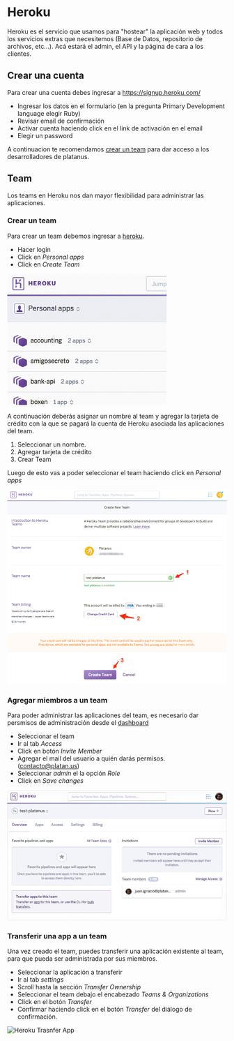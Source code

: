 # Heroku

Heroku es el servicio que usamos para "hostear" la aplicación web y todos los servicios extras que necesitemos (Base de Datos, repositorio de archivos, etc...). Acá estará el admin, el API y la página de cara a los clientes.

## Crear una cuenta

Para crear una cuenta debes ingresar a https://signup.heroku.com/

- Ingresar los datos en el formulario (en la pregunta Primary Development language elegir Ruby)
- Revisar email de confirmación
- Activar cuenta haciendo click en el link de activación en el email
- Elegir un password

A continuacion te recomendamos [crear un team](#crear-un-team) para dar acceso a los desarrolladores de platanus.

## Team

Los teams en Heroku nos dan mayor flexibilidad para administrar las aplicaciones.

### Crear un team

Para crear un team debemos ingresar a [heroku](https://id.heroku.com/login).

 - Hacer login
 - Click en *Personal apps*
 - Click en *Create Team*

![Heroku Create Team](assets/heroku-create-team-1.gif)

A continuación deberás asignar un nombre al team y agregar la tarjeta de crédito con la que se pagará la cuenta de Heroku asociada las aplicaciones del team.

1. Seleccionar un nombre.
1. Agregar tarjeta de crédito
1. Crear Team

Luego de esto vas a poder seleccionar el team haciendo click en _Personal apps_

![Heroku Create Team](assets/heroku-create-team-2.png)

### Agregar miembros a un team

Para poder administrar las aplicaciones del team, es necesario dar persmisos de administración desde el [dashboard](https://dashboard.heroku.com)

- Seleccionar el team
- Ir al tab *Access*
- Click en botón *Invite Member*
- Agregar el mail del usuario a quién darás permisos. (contacto@platan.us)
- Seleccionar *admin* el la opción *Role*
- Click en *Save changes*

![Heroku Access](assets/heroku-create-team-3.gif)

### Transferir una app a un team

Una vez creado el team, puedes transferir una aplicación existente al team, para que pueda ser administrada por sus miembros.

- Seleccionar la aplicación a transferir
- Ir al tab *settings*
- Scroll hasta la sección *Transfer Ownership*
- Seleccionar el team debajo el encabezado *Teams & Organizations*
- Click en el botón *Transfer*
- Confirmar haciendo click en el botón *Transfer* del diálogo de confirmación.

![Heroku Trasnfer App](assets/heroku-create-team-4.gif)


